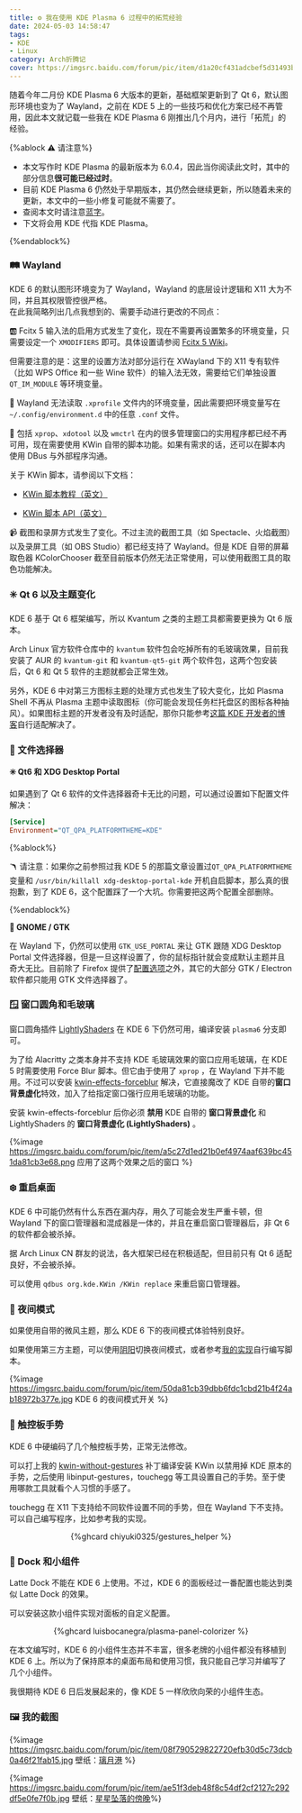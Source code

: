 ```yaml
---
title: ⚙️ 我在使用 KDE Plasma 6 过程中的拓荒经验
date: 2024-05-03 14:58:47
tags:
- KDE
- Linux
category: Arch折腾记
cover: https://imgsrc.baidu.com/forum/pic/item/d1a20cf431adcbef5d31493beaaf2edda3cc9f81.jpg
---
```


随着今年二月份 KDE Plasma 6 大版本的更新，基础框架更新到了 Qt 6，默认图形环境也变为了 Wayland，之前在 KDE 5 上的一些技巧和优化方案已经不再管用，因此本文就记载一些我在 KDE Plasma 6 刚推出几个月内，进行「拓荒」的经验。

<!--more-->

{%ablock ⚠️ 请注意%}

- 本文写作时 KDE Plasma 的最新版本为 6.0.4，因此当你阅读此文时，其中的部分信息**很可能已经过时**。
- 目前 KDE Plasma 6 仍然处于早期版本，其仍然会继续更新，所以随着未来的更新，本文中的一些小修复可能就不需要了。
- 查阅本文时请注意[蓝字]()。
- 下文将会用 KDE 代指 KDE Plasma。

{%endablock%}

### 🛤️ Wayland

KDE 6 的默认图形环境变为了 Wayland，Wayland 的底层设计逻辑和 X11 大为不同，并且其权限管控很严格。  
在此我简略列出几点我想到的、需要手动进行更改的不同点：

🆎 Fcitx 5 输入法的启用方式发生了变化，现在不需要再设置繁多的环境变量，只需要设定一个 `XMODIFIERS` 即可。具体设置请参阅 [Fcitx 5 Wiki](https://fcitx-im.org/wiki/Using_Fcitx_5_on_Wayland#KDE_Plasma)。

但需要注意的是：这里的设置方法对部分运行在 XWayland 下的 X11 专有软件（比如 WPS Office 和一些 Wine 软件）的输入法无效，需要给它们单独设置 `QT_IM_MODULE` 等环境变量。

🔧 Wayland 无法读取 `.xprofile` 文件内的环境变量，因此需要把环境变量写在 `~/.config/environment.d` 中的任意 `.conf` 文件。

🔧 包括 `xprop`、`xdotool` 以及 `wmctrl` 在内的很多管理窗口的实用程序都已经不再可用，现在需要使用 KWin 自带的脚本功能。如果有需求的话，还可以在脚本内使用 DBus 与外部程序沟通。

关于 KWin 脚本，请参阅以下文档：

- [KWin 脚本教程（英文）](https://develop.kde.org/docs/plasma/kwin/)

- [KWin 脚本 API（英文）](https://develop.kde.org/docs/plasma/kwin/api/)

📹 截图和录屏方式发生了变化。不过主流的截图工具（如 Spectacle、火焰截图）以及录屏工具（如 OBS Studio）都已经支持了 Wayland。但是 KDE 自带的屏幕取色器 KColorChooser 截至目前版本仍然无法正常使用，可以使用截图工具的取色功能解决。

### ✳️ Qt 6 以及主题变化

KDE 6 基于 Qt 6 框架编写，所以 Kvantum 之类的主题工具都需要更换为 Qt 6 版本。

Arch Linux 官方软件仓库中的 `kvantum` 软件包会吃掉所有的毛玻璃效果，目前我安装了 AUR 的 `kvantum-git` 和 `kvantum-qt5-git` 两个软件包，这两个包安装后，Qt 6 和 Qt 5 软件的主题就都会正常生效。

另外，KDE 6 中对第三方图标主题的处理方式也发生了较大变化，比如 Plasma Shell 不再从 Plasma 主题中读取图标（你可能会发现任务栏托盘区的图标各种抽风）。如果图标主题的开发者没有及时适配，那你只能参考[这篇 KDE 开发者的博客](https://pointieststick.com/2023/08/12/how-all-this-icon-stuff-is-going-to-work-in-plasma-6/)自行适配解决了。

### 📂 文件选择器

**✳️ Qt6 和 XDG Desktop Portal**

如果遇到了 Qt 6 软件的文件选择器奇卡无比的问题，可以通过设置如下配置文件解决：

```ini ~/.config/systemd/user/plasma-xdg-desktop-portal-kde.service.d/override.conf
[Service]
Environment="QT_QPA_PLATFORMTHEME=KDE"
```

{%ablock%}

🪃 请注意：如果你之前参照过我 KDE 5 的那篇文章设置过`QT_QPA_PLATFORMTHEME` 变量和 `/usr/bin/killall xdg-desktop-portal-kde` 开机自启脚本，那么真的很抱歉，到了 KDE 6，这个配置踩了一个大坑。你需要把这两个配置全部删除。

{%endablock%}

**👣 GNOME / GTK**

在 Wayland 下，仍然可以使用 `GTK_USE_PORTAL` 来让 GTK 跟随 XDG Desktop Portal 文件选择器，但是一旦这样设置了，你的鼠标指针就会变成默认主题并且奇大无比。目前除了 Firefox 提供了[配置选项](/2022/10/24/my-kde-tricks-and-optimizations/#%F0%9F%93%82-%E6%96%87%E4%BB%B6%E9%80%89%E6%8B%A9%E5%99%A8)之外，其它的大部分 GTK / Electron 软件都只能用 GTK 文件选择器了。

### 🪟 窗口圆角和毛玻璃

窗口圆角插件 [LightlyShaders](https://github.com/a-parhom/LightlyShaders) 在 KDE 6 下仍然可用，编译安装 `plasma6` 分支即可。

为了给 Alacritty 之类本身并不支持 KDE 毛玻璃效果的窗口应用毛玻璃，在 KDE 5 时需要使用 Force Blur 脚本。但它由于使用了 `xprop` ，在 Wayland 下并不能用。不过可以安装 [kwin-effects-forceblur](https://github.com/taj-ny/kwin-effects-forceblur) 解决，它直接魔改了 KDE 自带的**窗口背景虚化**特效，加入了给指定窗口强行应用毛玻璃的功能。

安装 kwin-effects-forceblur 后你必须 **禁用** KDE 自带的 **窗口背景虚化** 和 LightlyShaders 的 **窗口背景虚化 (LightlyShaders)** 。

{%image https://imgsrc.baidu.com/forum/pic/item/a5c27d1ed21b0ef4974aaf639bc451da81cb3e68.png 应用了这两个效果之后的窗口 %}

### ❄️ 重启桌面

KDE 6 中可能仍然有什么东西在漏内存，用久了可能会发生严重卡顿，但 Wayland 下的窗口管理器和混成器是一体的，并且在重启窗口管理器后，非 Qt 6 的软件都会被杀掉。

据 Arch Linux CN 群友的说法，各大框架已经在积极适配，但目前只有 Qt 6 适配良好，不会被杀掉。

可以使用 `qdbus org.kde.KWin /KWin replace` 来重启窗口管理器。

### 🌚 夜间模式

如果使用自带的微风主题，那么 KDE 6 下的夜间模式体验特别良好。

如果使用第三方主题，可以使用[阴阳](https://github.com/oskarsh/Yin-Yang)切换夜间模式，或者参考[我的实现](https://github.com/chiyuki0325/KDEQuickSwitches/blob/main/switches/dark.py)自行编写脚本。

{%image https://imgsrc.baidu.com/forum/pic/item/50da81cb39dbb6fdc1cbd21b4f24ab18972b377e.jpg KDE 6 的夜间模式开关 %}

### 🤞 触控板手势

KDE 6 中硬编码了几个触控板手势，正常无法修改。

可以打上我的 [kwin-without-gestures](https://github.com/chiyuki0325/arch-packages/tree/main/kwin-without-gestures) 补丁编译安装 KWin 以禁用掉 KDE 原本的手势，之后使用 libinput-gestures，touchegg 等工具设置自己的手势。至于使用哪款工具就看个人习惯的手感了。

touchegg 在 X11 下支持给不同软件设置不同的手势，但在 Wayland 下不支持。可以自己编写程序，比如参考我的实现。

<center>{%ghcard chiyuki0325/gestures_helper %}</center>

### 🧮 Dock 和小组件

Latte Dock 不能在 KDE 6 上使用。不过，KDE 6 的面板经过一番配置也能达到类似 Latte Dock 的效果。

可以安装这款小组件实现对面板的自定义配置。

<center>{%ghcard luisbocanegra/plasma-panel-colorizer %}</center>

在本文编写时，KDE 6 的小组件生态并不丰富，很多老牌的小组件都没有移植到 KDE 6 上。所以为了保持原本的桌面布局和使用习惯，我只能自己学习并编写了几个小组件。

我很期待 KDE 6 日后发展起来的，像 KDE 5 一样欣欣向荣的小组件生态。

### 🖼️ 我的截图

{%image https://imgsrc.baidu.com/forum/pic/item/08f790529822720efb30d5c73dcb0a46f21fab15.jpg 壁纸：<a href="https://steamcommunity.com/sharedfiles/filedetails/?id=2239430876">璃月港</a> %}

{%image https://imgsrc.baidu.com/forum/pic/item/ae51f3deb48f8c54df2cf2127c292df5e0fe7f0b.jpg 壁纸：<a href="https://www.pixiv.net/artworks/68686407">星星坠落的傍晚</a>%}
